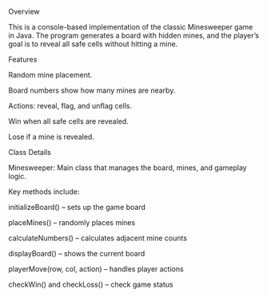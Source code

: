 Overview

This is a console-based implementation of the classic Minesweeper game in Java.
The program generates a board with hidden mines, and the player’s goal is to reveal all safe cells without hitting a mine.

Features

Random mine placement.

Board numbers show how many mines are nearby.

Actions: reveal, flag, and unflag cells.

Win when all safe cells are revealed.

Lose if a mine is revealed.

Class Details

Minesweeper: Main class that manages the board, mines, and gameplay logic.

Key methods include:

initializeBoard() – sets up the game board

placeMines() – randomly places mines

calculateNumbers() – calculates adjacent mine counts

displayBoard() – shows the current board

playerMove(row, col, action) – handles player actions

checkWin() and checkLoss() – check game status
